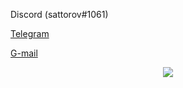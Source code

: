 Discord (sattorov#1061)  

[Telegram](https://t.me/thtflx)

[G-mail](mailto:azizsattorovthtflx@gmail.com)

<p align="center">
  <img src="file:///C:/Users/azizs/OneDrive/%D0%A0%D0%B0%D0%B1%D0%BE%D1%87%D0%B8%D0%B9%20%D1%81%D1%82%D0%BE%D0%BB/ach.png"/>
</p>



